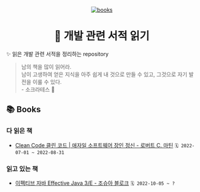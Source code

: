 <br>
<div style="text-align: center;">
  <a href="https://github.com/lemphis/my-books-for-programmers">
    <img src="https://res.cloudinary.com/twhiteblog/image/upload/v1552618235/books_kwrzd1.svg" alt="books" />
  </a>
  <h1>🥕 개발 관련 서적 읽기</h1>
</div>

✨ 읽은 개발 관련 서적을 정리하는 repository
> 남의 책을 많이 읽어라.  
> 남이 고생하여 얻은 지식을 아주 쉽게 내 것으로 만들 수 있고, 그것으로 자기 발전을 이룰 수 있다.  
> \- 소크라테스 🧙‍

## 📚 Books

### 다 읽은 책

- [Clean Code 클린 코드 | 애자일 소프트웨어 장인 정신 - 로버트 C. 마틴](http://www.yes24.com/Product/Goods/11681152) `🗓 2022-07-01 ~ 2022-08-31`

### 읽고 있는 책

- [이펙티브 자바 Effective Java 3/E - 조슈아 블로크](http://www.yes24.com/Product/Goods/65551284) `🗓 2022-10-05 ~ ?`
